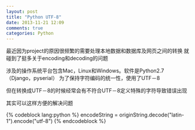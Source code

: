 ```yaml
---
layout: post
title: "Python UTF-8"
date: 2013-11-21 12:09
comments: true
categories: Python 
---
```

最近因为project的原因很频繁的需要处理本地数据和数据库及网页之间的转换
就碰到了挺多关于encoding和decoding的问题

涉及的操作系统平台包含Mac，Linux和Windows。软件是Python2.7（Django，pyserial）
为了保持字符编码的统一性，使用了UTF－8

但在转换成UTF－8的时候经常会有不符合UTF－8定义特殊的字符导致错误出现

其实可以这样方便的解决问题

{% codeblock lang:python %}
encodeString = originString.decode("latin-1").encode("utf-8")
{% endcodeblock %}